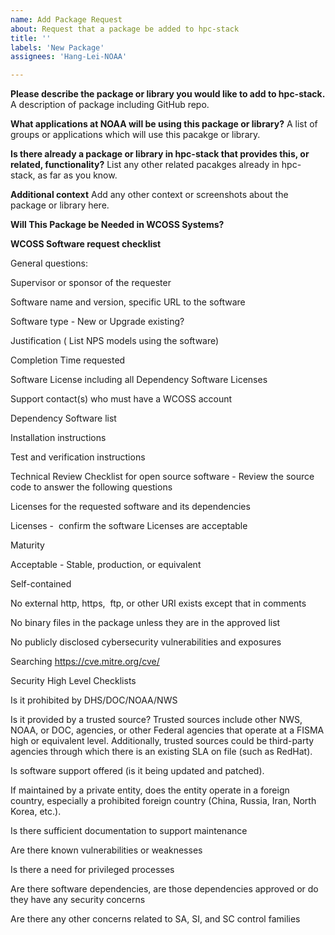 ```yaml
---
name: Add Package Request
about: Request that a package be added to hpc-stack
title: ''
labels: 'New Package'
assignees: 'Hang-Lei-NOAA'

---
```


**Please describe the package or library you would like to add to hpc-stack.**
A description of package including GitHub repo.

**What applications at NOAA will be using this package or library?**
A list of groups or applications which will use this pacakge or library.

**Is there already a package or library in hpc-stack that provides this, or related, functionality?**
List any other related pacakges already in hpc-stack, as far as you know.

**Additional context**
Add any other context or screenshots about the package or library here.

**Will This Package be Needed in WCOSS Systems?**

**WCOSS Software request checklist**


General questions:

Supervisor or sponsor of the requester

Software name and version, specific URL to the software

Software type - New or Upgrade existing?

Justification ( List NPS models using the software)

Completion Time requested

Software License including all Dependency Software Licenses 

Support contact(s) who must have a WCOSS account

Dependency Software list

Installation instructions

Test and verification instructions



Technical Review Checklist for open source software - Review the source code to answer the following questions

Licenses for the requested software and its dependencies

Licenses -  confirm the software Licenses are acceptable


Maturity

Acceptable - Stable, production, or equivalent


Self-contained

No external http, https,  ftp, or other URI exists except that in comments


No binary files in the package unless they are in the approved list


No publicly disclosed cybersecurity vulnerabilities and exposures 

Searching https://cve.mitre.org/cve/



Security High Level Checklists 


Is it prohibited by DHS/DOC/NOAA/NWS

Is it provided by a trusted source? Trusted sources include other NWS, NOAA, or DOC, agencies, or other Federal agencies that operate at a FISMA high or equivalent level. Additionally, trusted sources could be third-party agencies through which there is an existing SLA on file (such as RedHat). 

Is software support offered (is it being updated and patched). 

If maintained by a private entity, does the entity operate in a foreign country, especially a prohibited foreign country (China, Russia, Iran, North Korea, etc.). 

Is there sufficient documentation to support maintenance 

Are there known vulnerabilities or weaknesses

Is there a need for privileged processes 

Are there software dependencies, are those dependencies approved or do they have any security concerns 

Are there any other concerns related to SA, SI, and SC control families